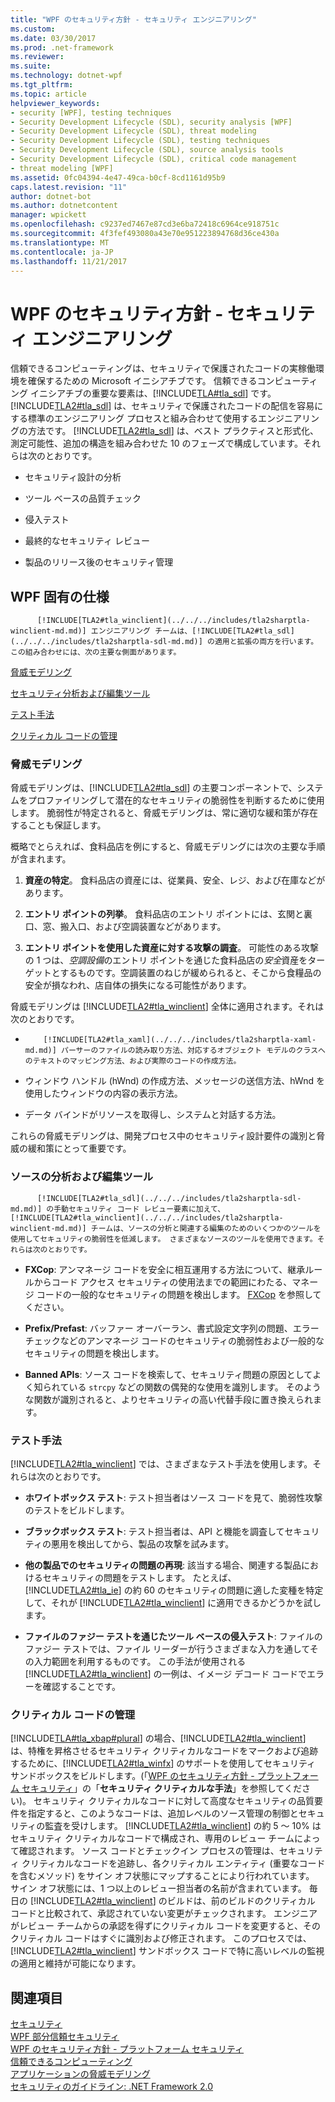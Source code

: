 ```yaml
---
title: "WPF のセキュリティ方針 - セキュリティ エンジニアリング"
ms.custom: 
ms.date: 03/30/2017
ms.prod: .net-framework
ms.reviewer: 
ms.suite: 
ms.technology: dotnet-wpf
ms.tgt_pltfrm: 
ms.topic: article
helpviewer_keywords:
- security [WPF], testing techniques
- Security Development Lifecycle (SDL), security analysis [WPF]
- Security Development Lifecycle (SDL), threat modeling
- Security Development Lifecycle (SDL), testing techniques
- Security Development Lifecycle (SDL), source analysis tools
- Security Development Lifecycle (SDL), critical code management
- threat modeling [WPF]
ms.assetid: 0fc04394-4e47-49ca-b0cf-8cd1161d95b9
caps.latest.revision: "11"
author: dotnet-bot
ms.author: dotnetcontent
manager: wpickett
ms.openlocfilehash: c9237ed7467e87cd3e6ba72418c6964ce918751c
ms.sourcegitcommit: 4f3fef493080a43e70e951223894768d36ce430a
ms.translationtype: MT
ms.contentlocale: ja-JP
ms.lasthandoff: 11/21/2017
---
```

# <a name="wpf-security-strategy---security-engineering"></a>WPF のセキュリティ方針 - セキュリティ エンジニアリング
信頼できるコンピューティングは、セキュリティで保護されたコードの実稼働環境を確保するための Microsoft イニシアチブです。 信頼できるコンピューティング イニシアチブの重要な要素は、[!INCLUDE[TLA#tla_sdl](../../../includes/tlasharptla-sdl-md.md)] です。 
          [!INCLUDE[TLA2#tla_sdl](../../../includes/tla2sharptla-sdl-md.md)] は、セキュリティで保護されたコードの配信を容易にする標準のエンジニアリング プロセスと組み合わせて使用するエンジニアリングの方法です。 
          [!INCLUDE[TLA2#tla_sdl](../../../includes/tla2sharptla-sdl-md.md)] は、ベスト プラクティスと形式化、測定可能性、追加の構造を組み合わせた 10 のフェーズで構成しています。それらは次のとおりです。  
  
-   セキュリティ設計の分析  
  
-   ツール ベースの品質チェック  
  
-   侵入テスト  
  
-   最終的なセキュリティ レビュー  
  
-   製品のリリース後のセキュリティ管理  
  
## <a name="wpf-specifics"></a>WPF 固有の仕様  
 
          [!INCLUDE[TLA2#tla_winclient](../../../includes/tla2sharptla-winclient-md.md)] エンジニアリング チームは、[!INCLUDE[TLA2#tla_sdl](../../../includes/tla2sharptla-sdl-md.md)] の適用と拡張の両方を行います。この組み合わせには、次の主要な側面があります。  
  
 [脅威モデリング](#threat_modeling)  
  
 [セキュリティ分析および編集ツール](#tools)  
  
 [テスト手法](#techniques)  
  
 [クリティカル コードの管理](#critical_code)  
  
<a name="threat_modeling"></a>   
### <a name="threat-modeling"></a>脅威モデリング  
 脅威モデリングは、[!INCLUDE[TLA2#tla_sdl](../../../includes/tla2sharptla-sdl-md.md)] の主要コンポーネントで、システムをプロファイリングして潜在的なセキュリティの脆弱性を判断するために使用します。 脆弱性が特定されると、脅威モデリングは、常に適切な緩和策が存在することも保証します。  
  
 概略でとらえれば、食料品店を例にすると、脅威モデリングには次の主要な手順が含まれます。  
  
1.  **資産の特定**。 食料品店の資産には、従業員、安全、レジ、および在庫などがあります。  
  
2.  **エントリ ポイントの列挙**。 食料品店のエントリ ポイントには、玄関と裏口、窓、搬入口、および空調装置などがあります。  
  
3.  **エントリ ポイントを使用した資産に対する攻撃の調査**。 可能性のある攻撃の 1 つは、*空調設備*のエントリ ポイントを通じた食料品店の*安全*資産をターゲットとするものです。空調装置のねじが緩められると、そこから食糧品の安全が損なわれ、店自体の損失になる可能性があります。  
  
 脅威モデリングは [!INCLUDE[TLA2#tla_winclient](../../../includes/tla2sharptla-winclient-md.md)] 全体に適用されます。それは次のとおりです。  
  
-   
          [!INCLUDE[TLA2#tla_xaml](../../../includes/tla2sharptla-xaml-md.md)] パーサーのファイルの読み取り方法、対応するオブジェクト モデルのクラスへのテキストのマッピング方法、および実際のコードの作成方法。  
  
-   ウィンドウ ハンドル (hWnd) の作成方法、メッセージの送信方法、hWnd を使用したウィンドウの内容の表示方法。  
  
-   データ バインドがリソースを取得し、システムと対話する方法。  
  
 これらの脅威モデリングは、開発プロセス中のセキュリティ設計要件の識別と脅威の緩和策にとって重要です。  
  
<a name="tools"></a>   
### <a name="source-analysis-and-editing-tools"></a>ソースの分析および編集ツール  
 
          [!INCLUDE[TLA2#tla_sdl](../../../includes/tla2sharptla-sdl-md.md)] の手動セキュリティ コード レビュー要素に加えて、[!INCLUDE[TLA2#tla_winclient](../../../includes/tla2sharptla-winclient-md.md)] チームは、ソースの分析と関連する編集のためのいくつかのツールを使用してセキュリティの脆弱性を低減します。 さまざまなソースのツールを使用できます。それらは次のとおりです。  
  
-   **FXCop**: アンマネージ コードを安全に相互運用する方法について、継承ルールからコード アクセス セキュリティの使用法までの範囲にわたる、マネージ コードの一般的なセキュリティの問題を検出します。 [FXCop](http://www.gotdotnet.com/team/fxcop/) を参照してください。  
  
-   **Prefix/Prefast**: バッファー オーバーラン、書式設定文字列の問題、エラー チェックなどのアンマネージ コードのセキュリティの脆弱性および一般的なセキュリティの問題を検出します。  
  
-   **Banned APIs**: ソース コードを検索して、セキュリティ問題の原因としてよく知られている `strcpy` などの関数の偶発的な使用を識別します。 そのような関数が識別されると、よりセキュリティの高い代替手段に置き換えられます。  
  
<a name="techniques"></a>   
### <a name="testing-techniques"></a>テスト手法  
 [!INCLUDE[TLA2#tla_winclient](../../../includes/tla2sharptla-winclient-md.md)] では、さまざまなテスト手法を使用します。それらは次のとおりです。  
  
-   **ホワイトボックス テスト**: テスト担当者はソース コードを見て、脆弱性攻撃のテストをビルドします。  
  
-   **ブラックボックス テスト**: テスト担当者は、API と機能を調査してセキュリティの悪用を検出してから、製品の攻撃を試みます。  
  
-   **他の製品でのセキュリティの問題の再現**: 該当する場合、関連する製品におけるセキュリティの問題をテストします。 たとえば、[!INCLUDE[TLA2#tla_ie](../../../includes/tla2sharptla-ie-md.md)] の約 60 のセキュリティの問題に適した変種を特定して、それが [!INCLUDE[TLA2#tla_winclient](../../../includes/tla2sharptla-winclient-md.md)] に適用できるかどうかを試します。  
  
-   **ファイルのファジー テストを通じたツール ベースの侵入テスト**: ファイルのファジー テストでは、ファイル リーダーが行うさまざまな入力を通してその入力範囲を利用するものです。 この手法が使用される [!INCLUDE[TLA2#tla_winclient](../../../includes/tla2sharptla-winclient-md.md)] の一例は、イメージ デコード コードでエラーを確認することです。  
  
<a name="critical_code"></a>   
### <a name="critical-code-management"></a>クリティカル コードの管理  
 [!INCLUDE[TLA#tla_xbap#plural](../../../includes/tlasharptla-xbapsharpplural-md.md)] の場合、[!INCLUDE[TLA2#tla_winclient](../../../includes/tla2sharptla-winclient-md.md)] は、特権を昇格させるセキュリティ クリティカルなコードをマークおよび追跡するために、[!INCLUDE[TLA2#tla_winfx](../../../includes/tla2sharptla-winfx-md.md)] のサポートを使用してセキュリティ サンドボックスをビルドします。(「[WPF のセキュリティ方針 - プラットフォーム セキュリティ](../../../docs/framework/wpf/wpf-security-strategy-platform-security.md)」の「**セキュリティ クリティカルな手法**」を参照してください)。 セキュリティ クリティカルなコードに対して高度なセキュリティの品質要件を指定すると、このようなコードは、追加レベルのソース管理の制御とセキュリティの監査を受けします。 
          [!INCLUDE[TLA2#tla_winclient](../../../includes/tla2sharptla-winclient-md.md)] の約 5 ～ 10% はセキュリティ クリティカルなコードで構成され、専用のレビュー チームによって確認されます。 ソース コードとチェックイン プロセスの管理は、セキュリティ クリティカルなコードを追跡し、各クリティカル エンティティ (重要なコードを含むメソッド) をサイン オフ状態にマップすることにより行われています。 サイン オフ状態には、1 つ以上のレビュー担当者の名前が含まれています。 毎日の [!INCLUDE[TLA2#tla_winclient](../../../includes/tla2sharptla-winclient-md.md)] のビルドは、前のビルドのクリティカル コードと比較されて、承認されていない変更がチェックされます。 エンジニアがレビュー チームからの承認を得ずにクリティカル コードを変更すると、そのクリティカル コードはすぐに識別および修正されます。 このプロセスでは、[!INCLUDE[TLA2#tla_winclient](../../../includes/tla2sharptla-winclient-md.md)] サンドボックス コードで特に高いレベルの監視の適用と維持が可能になります。  
  
## <a name="see-also"></a>関連項目  
 [セキュリティ](../../../docs/framework/wpf/security-wpf.md)  
 [WPF 部分信頼セキュリティ](../../../docs/framework/wpf/wpf-partial-trust-security.md)  
 [WPF のセキュリティ方針 - プラットフォーム セキュリティ](../../../docs/framework/wpf/wpf-security-strategy-platform-security.md)  
 [信頼できるコンピューティング](http://www.microsoft.com/mscorp/twc/default.mspx)  
 [アプリケーションの脅威モデリング](http://msdn.microsoft.com/security/securecode/threatmodeling/acetm/)  
 [セキュリティのガイドライン: .NET Framework 2.0](http://msdn.microsoft.com/library/default.asp?url=/library/dnpag2/html/PAGGuidelines0003.asp)
